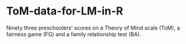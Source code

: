 # ToM-data-for-LM-in-R
Ninety three preschoolers' scores on a Theory of Mind scale (ToM), a fairness game (FG) and a family relationship test (BA).
